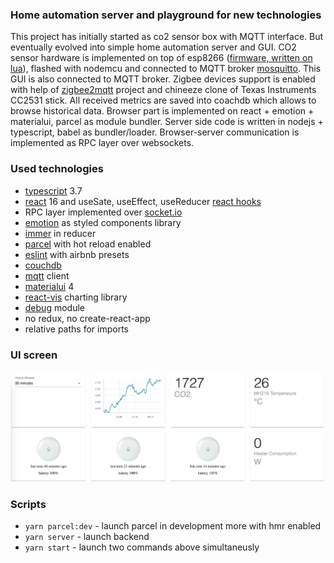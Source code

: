 ### Home automation server and playground for new technologies

This project has initially started as co2 sensor box with MQTT interface. But eventually evolved into simple home automation server and GUI.
CO2 sensor hardware is implemented on top of esp8266 ([firmware, written on lua](https://github.com/fedulovivan/interstellar/tree/master/nodemcu/mqtt.lua)), flashed with nodemcu and connected to MQTT broker [mosquitto](https://mosquitto.org/).
This GUI is also connected to MQTT broker. Zigbee devices support is enabled with help of [zigbee2mqtt](https://www.zigbee2mqtt.io/) project and chineeze clone of Texas Instruments CC2531 stick.
All received metrics are saved into coachdb which allows to browse historical data.
Browser part is implemented on react + emotion + materialui, parcel as module bundler.
Server side code is written in nodejs + typescript, babel as bundler/loader.
Browser-server communication is implemented as RPC layer over websockets.

### Used technologies

- [typescript](https://www.typescriptlang.org/index.html) 3.7
- [react](https://reactjs.org/) 16 and useSate, useEffect, useReducer [react hooks](https://reactjs.org/docs/hooks-intro.html)
- RPC layer implemented over [socket.io](https://socket.io/)
- [emotion](https://emotion.sh/) as styled components library
- [immer](https://immerjs.github.io/immer/docs/introduction) in reducer
- [parcel](https://parceljs.org/) with hot reload enabled
- [eslint](https://eslint.org/) with airbnb presets
- [couchdb](https://couchdb.apache.org/)
- [mqtt](https://www.npmjs.com/package/mqtt) client
- [materialui](https://material-ui.com/) 4
- [react-vis](https://uber.github.io/react-vis/) charting library
- [debug](https://www.npmjs.com/package/debug) module
- no redux, no create-react-app
- relative paths for imports

### UI screen

![ui screen](images/screen01.png)

### Scripts
- `yarn parcel:dev` - launch parcel in development more with hmr enabled
- `yarn server` - launch backend
- `yarn start` - launch two commands above simultaneusly